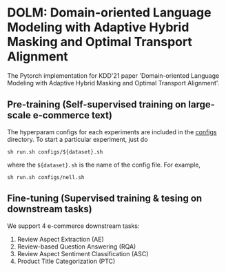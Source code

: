 # DOLM: Domain-oriented Language Modeling with Adaptive Hybrid Masking and Optimal Transport Alignment

The Pytorch implementation for KDD'21 paper 'Domain-oriented Language Modeling with Adaptive Hybrid Masking and Optimal Transport Alignment'.



## Pre-training (Self-supervised training on large-scale e-commerce text)
The hyperparam configs for each experiments are included in the [configs](https://github.com/RutgersDM/DKGR/tree/master/configs) directory. To start a particular experiment, just do
```
sh run.sh configs/${dataset}.sh
```
where the `${dataset}.sh` is the name of the config file. For example, 
```
sh run.sh configs/nell.sh
```

## Fine-tuning (Supervised training & tesing on downstream tasks)
We support 4 e-commerce downstream tasks: 
1. Review Aspect Extraction (AE)
2. Review-based Question Answering (RQA) 
3. Review Aspect Sentiment Classification (ASC)
4. Product Title Categorization (PTC)






